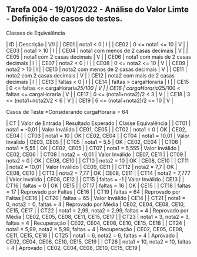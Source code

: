 ## Tarefa 004 - 19/01/2022 - Análise do Valor Limte - Definição de casos de testes.

Classes de Equivalência

|  ID  |           Descrição                          | V/I |
| CE01 | nota1 < 0                                    | I   |
| CE02 | 0 <= nota1 <= 10                             | V   |
| CE03 | nota1 > 10                                   | I   |
| CE04 | nota1 com menos de 2 casas decimais          | V   |
| CE05 | nota1 com 2 casas decimais                   | V   |
| CE06 | nota1 com mais de 2 casas decimais           | I   |
| CE07 | nota2 < 0                                    | I   |
| CE08 | 0 <= nota2 <= 10                             | V   |
| CE09 | nota2 > 10                                   | I   |
| CE10 | nota2 com menos de 2 casas decimais          | V   |
| CE11 | nota2 com 2 casas decimais                   | V   |
| CE12 | nota2 com mais de 2 casas decimais           | I   |
| CE13 | faltas < 0                                   | I   |
| CE14 | faltas > cargaHoraria                        | I   |
| CE15 | 0 <= faltas <= cargaHoraria*25/100           | V   |
| CE16 | cargaHoraria*25/100 < faltas <= cargaHoraria | V   |
| CE17 | 0 <= (nota1+nota2)/2 < 3                     | V   |
| CE18 | 3 <= (nota1+nota2)/2 < 6                     | V   |
| CE19 | 6 <= (nota1+nota2)/2 <= 10                   | V   |


Casos de Teste
*Considerando cargaHoraria = 64

|  CT  |          Valor de Entrada       	|  Resultado Esperado  |        Classe Equivalência         |
| CT01 | nota1 = -0,01 				| Valor Inválido       | CE01, CE05			    |
| CT02 | nota1 = 0 				| OK                   | CE02, CE04			    |
| CT03 | nota1 = 10 				| OK                   | CE02, CE04			    |
| CT04 | nota1 = 10,01 				| Valor Inválido       | CE03, CE05			    |
| CT05 | nota1 = 5,5 				| OK                   | CE02, CE04			    |
| CT06 | nota1 = 5,55 				| OK                   | CE02, CE05			    |
| CT07 | nota1 = 5,555 				| Valor Inválido       | CE02, CE06			    |
| CT08 | nota2 = -0,01				| Valor Inválido       | CE07, CE11			    |
| CT09 | nota2 = 0 				| OK                   | CE08, CE10			    |
| CT10 | nota2 = 10 				| OK                   | CE08, CE10			    |
| CT11 | nota2 = 10,01 				| Valor Inválido       | CE09, CE11			    |
| CT12 | nota2 = 7,7 				| OK                   | CE08, CE10 			    |
| CT13 | nota2 = 7,77 				| OK 		       | CE08, CE11			    |
| CT14 | nota2 = 7,777				| Valor Inválido       | CE08, CE12			    |
| CT15 | faltas = -1 				| Valor Inválido       | CE13				    |
| CT16 | faltas = 0 				| OK 		       | CE15				    |
| CT17 | faltas = 16 				| OK 		       | CE15				    |
| CT18 | faltas = 17 				| Reprovado por Faltas | CE16				    |
| CT19 | faltas = 64 				| Reprovado por Faltas | CE16				    |
| CT20 | faltas = 65 				| Valor Inválido       | CE14				    |
| CT21 | nota1 = 0, nota2 = 0, faltas = 4       | Reprovado por Média  | CE02, CE04, CE08, CE10, CE15, CE17 |
| CT22 | nota1 = 2,99, nota2 = 2,99, faltas = 4 | Reprovado por Média  | CE02, CE05, CE08, CE11, CE15, CE17 |
| CT23 | nota1 = 3, nota2 = 3, faltas = 4       | Recuperação 	       | CE02, CE04, CE08, CE10, CE15, CE18 |
| CT24 | nota1 = 5,99, nota2 = 5,99, faltas = 4 | Recuperação	       | CE02, CE05, CE08, CE11, CE15, CE18 |
| CT25 | nota1 = 6, nota2 = 6, faltas = 4       | Aprovado 	       | CE02, CE04, CE08, CE10, CE15, CE19 |
| CT26 | nota1 = 10, nota2 = 10, faltas = 4     | Aprovado             | CE02, CE04, CE08, CE10, CE15, CE19 |



